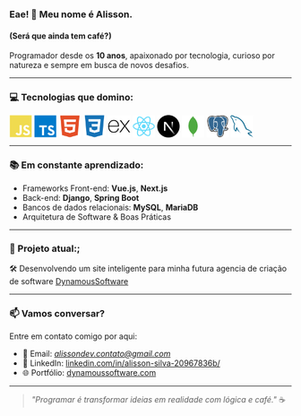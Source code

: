 ### Eae! 👋 Meu nome é Alisson.
#### (Será que ainda tem café?)

Programador desde os **10 anos**, apaixonado por tecnologia, curioso por natureza e sempre em busca de novos desafios.

---

### 💻 Tecnologias que domino:
<div style="display: inline_block">
  <img align="center" width="40" alt="JavaScript" src="https://raw.githubusercontent.com/devicons/devicon/master/icons/javascript/javascript-plain.svg"/>
  <img align="center" width="40" alt="TypeScript" src="https://raw.githubusercontent.com/devicons/devicon/master/icons/typescript/typescript-plain.svg"/>
  <img align="center" width="40" alt="HTML" src="https://raw.githubusercontent.com/devicons/devicon/master/icons/html5/html5-plain.svg"/>
  <img align="center" width="40" alt="CSS" src="https://raw.githubusercontent.com/devicons/devicon/master/icons/css3/css3-plain.svg"/>
  <img align="center" width="40" alt="Express" src="https://raw.githubusercontent.com/devicons/devicon/master/icons/express/express-original.svg"/>
  <img align="center" width="40" alt="React" src="https://raw.githubusercontent.com/devicons/devicon/master/icons/react/react-original.svg"/>
  <img align="center" width="40" alt="NextJs" src="https://raw.githubusercontent.com/devicons/devicon/master/icons/nextjs/nextjs-original.svg"/>
  <img align="center" width="40" alt="MongoDB" src="https://raw.githubusercontent.com/devicons/devicon/master/icons/mongodb/mongodb-plain.svg"/>
  <img align="center" width="40" alt="PostgreSQL" src="https://raw.githubusercontent.com/devicons/devicon/master/icons/postgresql/postgresql-original.svg"/>
  <img align="center" width="40" alt="MySQL" src="https://raw.githubusercontent.com/devicons/devicon/master/icons/mysql/mysql-original.svg"/>
</div>

---

### 📚 Em constante aprendizado:
- Frameworks Front-end: **Vue.js**, **Next.js**
- Back-end: **Django**, **Spring Boot**
- Bancos de dados relacionais: **MySQL**, **MariaDB**
- Arquitetura de Software & Boas Práticas

---

### 🚀 Projeto atual:;
🛠️ Desenvolvendo um site inteligente para minha futura agencia de criação de software [DynamousSoftware](https://github.com/AllyssinXD/dynamous-software-website)

---

### 📫 Vamos conversar?
Entre em contato comigo por aqui:
- 📧 Email: *alissondev.contato@gmail.com*  
- 💼 LinkedIn: [linkedin.com/in/alisson-silva-20967836b/](https://linkedin.com/in/alisson-silva-20967836b/)  
- 🌐 Portfólio: [dynamoussoftware.com](https://www.dynamoussoftware.com)

---

> _"Programar é transformar ideias em realidade com lógica e café."_ ☕
